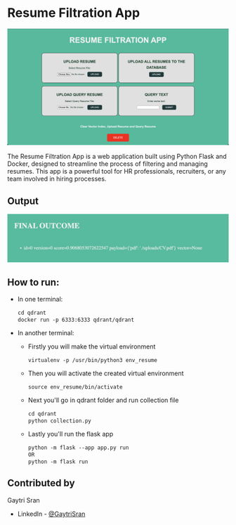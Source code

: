 # Resume Filtration App
![Resume Filtration App](./docs/website.png)

The Resume Filtration App is a web application built using Python Flask and Docker, designed to streamline the process of filtering and managing resumes. This app is a powerful tool for HR professionals, recruiters, or any team involved in hiring processes.

## Output
![Resume Filtration App Output](./docs/Output.png)


## How to run:

- In one terminal:
   ```
   cd qdrant
   docker run -p 6333:6333 qdrant/qdrant
   ```

- In another terminal:
  
  - Firstly you will make the virtual environment
     ```
     virtualenv -p /usr/bin/python3 env_resume
      ```
  - Then you will activate the created virtual environment
     ```
     source env_resume/bin/activate
      ```
  - Next you'll go in qdrant folder and run collection file
    ```
    cd qdrant
    python collection.py
     ```
  - Lastly you'll run the flask app
    ```
    python -m flask --app app.py run
    OR
    python -m flask run
     ```

## Contributed by
 Gaytri Sran

 - LinkedIn - [@GaytriSran](https://www.linkedin.com/in/gaytri-sran-gs14/)
